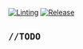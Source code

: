 [![Linting](https://github.com/IkeYeek/Organizr/actions/workflows/lint.yml/badge.svg)](https://github.com/IkeYeek/Organizr/actions/workflows/lint.yml) [![Release](https://github.com/IkeYeek/Organizr/actions/workflows/build.yml/badge.svg)](https://github.com/IkeYeek/Organizr/actions/workflows/build.yml)

## `//TODO`
